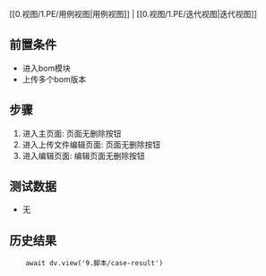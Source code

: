[[0.视图/1.PE/用例视图|用例视图]] | [[0.视图/1.PE/迭代视图|迭代视图]]

## 前置条件

- 进入bom模块
- 上传多个bom版本

## 步骤

1. 进入主页面: 页面无删除按钮
2. 进入上传文件编辑页面: 页面无删除按钮
3. 进入编辑页面: 编辑页面无删除按钮

## 测试数据

- 无

## 历史结果

```dataviewjs
    await dv.view('9.脚本/case-result')
```
